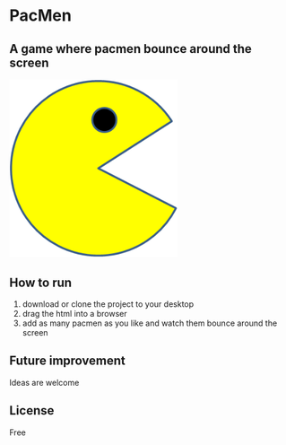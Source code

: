 # PacMen
## A game where pacmen bounce around the screen
<img src= "PacMan1.png" width='300'/>

## How to run
1. download or clone the project to your desktop
2. drag the html into a browser
3. add as many pacmen as you like and watch them bounce around the screen

## Future improvement
Ideas are welcome

## License
Free
